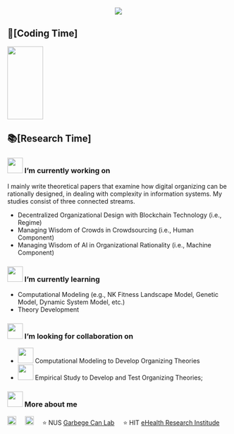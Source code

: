 <!-- visitor stats -->
<!--   <img src="https://visitor-badge.glitch.me/badge?page_id=junyi.visitor-badge" /></div> -->

<h1 align="center">
    <img src="https://readme-typing-svg.herokuapp.com/?lines=print(%22Hey%2C%20There!%22)&center=true&size=27">
</h1>

## 🌠[Coding Time]
<div>
<!--     <img height="165" width="40%" align="left" src="https://github-readme-stats.vercel.app/api?username=GrandJune&theme=calm&show_icons=true" /> -->
    <img height="165" width="40%" src="https://github-readme-stats.vercel.app/api/top-langs/?username=GrandJune&theme=calm&langs_count=6&layout=compact" />
</div>

## 📚[Research Time]
### <img src="https://raw.githubusercontent.com/alexnaiman/alexnaiman/master/resources/PusheenCompute.gif" height="35px" /> I’m currently working on
I mainly write theoretical papers that examine how digital organizing can be rationally designed, in dealing with complexity in information systems. My studies consist of three connected streams.
- Decentralized Organizational Design with Blockchain Technology (i.e., Regime)
- Managing Wisdom of Crowds in Crowdsourcing (i.e., Human Component)
- Managing Wisdom of AI in Organizational Rationality (i.e., Machine Component)
### <img src="https://raw.githubusercontent.com/alexnaiman/alexnaiman/master/resources/Confused_Dog.gif" height="35px" /> I’m currently learning
- Computational Modeling (e.g., NK Fitness Landscape Model, Genetic Model, Dynamic System Model, etc.)
- Theory Development

### <img src="https://raw.githubusercontent.com/alexnaiman/alexnaiman/master/resources/cool_duck.gif" height="35px" /> I’m looking for collaboration on
- <img src="https://raw.githubusercontent.com/alexnaiman/alexnaiman/master/resources/party_parrot.gif" height="35px" /> Computational Modeling to Develop Organizing Theories
- <img src="https://raw.githubusercontent.com/alexnaiman/alexnaiman/master/resources/party_parrot.gif" height="35px" /> Empirical Study to Develop and Test Organizing Theories;

### <img src="https://raw.githubusercontent.com/alexnaiman/alexnaiman/master/resources/bongocat.gif" height="35px" /> More about me

<a href="https://www.linkedin.com/in/junyi-li-018409105/"><img src="https://www.vectorlogo.zone/logos/linkedin/linkedin-icon.svg" width="20px" alt="linkedin"></a>
&nbsp; &nbsp;
<a href="mailto:junyi@comp.nus.edu.sg"><img src="https://www.vectorlogo.zone/logos/gmail/gmail-icon.svg" width="20px" alt="mail"></a> 
&nbsp; &nbsp;
⭐️ NUS [Garbege Can Lab](https://www.garbcan.com/team/junyi-li/)
&nbsp; &nbsp;
⭐️ HIT [eHealth Research Institude](http://ehealth.hit.edu.cn/2018/0516/c9176a208116/page.htm)
&nbsp; &nbsp;

<!-- dynamic contribution figure -->
<!-- div align="center"><img src="https://cdn.jsdelivr.net/gh/sun0225SUN/sun0225SUN/assets/github-contribution-grid-snake.svg" /></div -->
